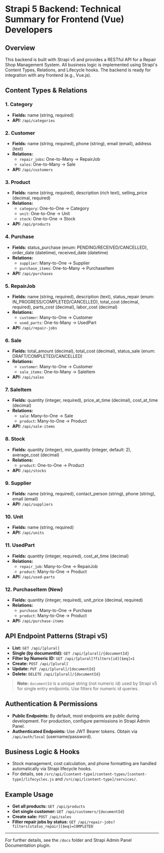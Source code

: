 # Strapi 5 Backend: Technical Summary for Frontend (Vue) Developers

## Overview
This backend is built with Strapi v5 and provides a RESTful API for a Repair Shop Management System. All business logic is implemented using Strapi's Content Types, Relations, and Lifecycle hooks. The backend is ready for integration with any frontend (e.g., Vue.js).

## Content Types & Relations

### 1. Category
- **Fields:** name (string, required)
- **API:** `/api/categories`

### 2. Customer
- **Fields:** name (string, required), phone (string), email (email), address (text)
- **Relations:**
  - `repair_jobs`: One-to-Many → RepairJob
  - `sales`: One-to-Many → Sale
- **API:** `/api/customers`

### 3. Product
- **Fields:** name (string, required), description (rich text), selling_price (decimal, required)
- **Relations:**
  - `category`: One-to-One → Category
  - `unit`: One-to-One → Unit
  - `stock`: One-to-One → Stock
- **API:** `/api/products`

### 4. Purchase
- **Fields:** status_purchase (enum: PENDING/RECEIVED/CANCELLED), order_date (datetime), received_date (datetime)
- **Relations:**
  - `supplier`: Many-to-One → Supplier
  - `purchase_items`: One-to-Many → PurchaseItem
- **API:** `/api/purchases`

### 5. RepairJob
- **Fields:** name (string, required), description (text), status_repair (enum: IN_PROGRESS/COMPLETED/CANCELLED), total_cost (decimal, required), parts_cost (decimal), labor_cost (decimal)
- **Relations:**
  - `customer`: Many-to-One → Customer
  - `used_parts`: One-to-Many → UsedPart
- **API:** `/api/repair-jobs`

### 6. Sale
- **Fields:** total_amount (decimal), total_cost (decimal), status_sale (enum: DRAFT/COMPLETED/CANCELLED)
- **Relations:**
  - `customer`: Many-to-One → Customer
  - `sale_items`: One-to-Many → SaleItem
- **API:** `/api/sales`

### 7. SaleItem
- **Fields:** quantity (integer, required), price_at_time (decimal), cost_at_time (decimal)
- **Relations:**
  - `sale`: Many-to-One → Sale
  - `product`: Many-to-One → Product
- **API:** `/api/sale-items`

### 8. Stock
- **Fields:** quantity (integer), min_quantity (integer, default: 2), average_cost (decimal)
- **Relations:**
  - `product`: One-to-One → Product
- **API:** `/api/stocks`

### 9. Supplier
- **Fields:** name (string, required), contact_person (string), phone (string), email (email)
- **API:** `/api/suppliers`

### 10. Unit
- **Fields:** name (string, required)
- **API:** `/api/units`

### 11. UsedPart
- **Fields:** quantity (integer, required), cost_at_time (decimal)
- **Relations:**
  - `repair_job`: Many-to-One → RepairJob
  - `product`: Many-to-One → Product
- **API:** `/api/used-parts`

### 12. PurchaseItem (New)
- **Fields:** quantity (integer, required), unit_price (decimal, required)
- **Relations:**
  - `purchase`: Many-to-One → Purchase
  - `product`: Many-to-One → Product
- **API:** `/api/purchase-items`

## API Endpoint Patterns (Strapi v5)
- **List:** `GET /api/[plural]`
- **Single (by documentId):** `GET /api/[plural]/{documentId}`
- **Filter by Numeric ID:** `GET /api/[plural]?filters[id][$eq]=1`
- **Create:** `POST /api/[plural]`
- **Update:** `PUT /api/[plural]/{documentId}`
- **Delete:** `DELETE /api/[plural]/{documentId}`

> **Note:** `documentId` is a unique string (not numeric id) used by Strapi v5 for single entry endpoints. Use filters for numeric id queries.

## Authentication & Permissions
- **Public Endpoints:** By default, most endpoints are public during development. For production, configure permissions in Strapi Admin Panel.
- **Authenticated Endpoints:** Use JWT Bearer tokens. Obtain via `/api/auth/local` (username/password).

## Business Logic & Hooks
- Stock management, cost calculation, and phone formatting are handled automatically via Strapi lifecycle hooks.
- For details, see `/src/api/[content-type]/content-types/[content-type]/lifecycles.js` and `/src/api/[content-type]/services/`.

## Example Usage
- **Get all products:** `GET /api/products`
- **Get single customer:** `GET /api/customers/{documentId}`
- **Create sale:** `POST /api/sales`
- **Filter repair jobs by status:** `GET /api/repair-jobs?filters[status_repair][$eq]=COMPLETED`

---

For further details, see the `/docs` folder and Strapi Admin Panel Documentation plugin.
